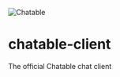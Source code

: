 ![][logo]
# chatable-client
The official Chatable chat client


[logo]: https://github.com/adam-p/markdown-here/raw/master/src/common/images/icon48.png "Chatable"
